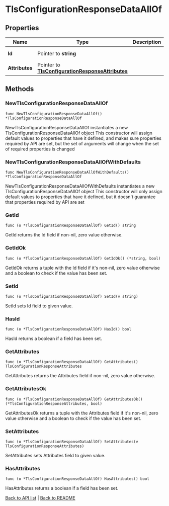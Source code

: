 # TlsConfigurationResponseDataAllOf

## Properties

Name | Type | Description | Notes
------------ | ------------- | ------------- | -------------
**Id** | Pointer to **string** |  | [optional] [readonly] 
**Attributes** | Pointer to [**TlsConfigurationResponseAttributes**](TlsConfigurationResponseAttributes.md) |  | [optional] 

## Methods

### NewTlsConfigurationResponseDataAllOf

`func NewTlsConfigurationResponseDataAllOf() *TlsConfigurationResponseDataAllOf`

NewTlsConfigurationResponseDataAllOf instantiates a new TlsConfigurationResponseDataAllOf object
This constructor will assign default values to properties that have it defined,
and makes sure properties required by API are set, but the set of arguments
will change when the set of required properties is changed

### NewTlsConfigurationResponseDataAllOfWithDefaults

`func NewTlsConfigurationResponseDataAllOfWithDefaults() *TlsConfigurationResponseDataAllOf`

NewTlsConfigurationResponseDataAllOfWithDefaults instantiates a new TlsConfigurationResponseDataAllOf object
This constructor will only assign default values to properties that have it defined,
but it doesn't guarantee that properties required by API are set

### GetId

`func (o *TlsConfigurationResponseDataAllOf) GetId() string`

GetId returns the Id field if non-nil, zero value otherwise.

### GetIdOk

`func (o *TlsConfigurationResponseDataAllOf) GetIdOk() (*string, bool)`

GetIdOk returns a tuple with the Id field if it's non-nil, zero value otherwise
and a boolean to check if the value has been set.

### SetId

`func (o *TlsConfigurationResponseDataAllOf) SetId(v string)`

SetId sets Id field to given value.

### HasId

`func (o *TlsConfigurationResponseDataAllOf) HasId() bool`

HasId returns a boolean if a field has been set.

### GetAttributes

`func (o *TlsConfigurationResponseDataAllOf) GetAttributes() TlsConfigurationResponseAttributes`

GetAttributes returns the Attributes field if non-nil, zero value otherwise.

### GetAttributesOk

`func (o *TlsConfigurationResponseDataAllOf) GetAttributesOk() (*TlsConfigurationResponseAttributes, bool)`

GetAttributesOk returns a tuple with the Attributes field if it's non-nil, zero value otherwise
and a boolean to check if the value has been set.

### SetAttributes

`func (o *TlsConfigurationResponseDataAllOf) SetAttributes(v TlsConfigurationResponseAttributes)`

SetAttributes sets Attributes field to given value.

### HasAttributes

`func (o *TlsConfigurationResponseDataAllOf) HasAttributes() bool`

HasAttributes returns a boolean if a field has been set.


[Back to API list](../README.md#documentation-for-api-endpoints) | [Back to README](../README.md)


